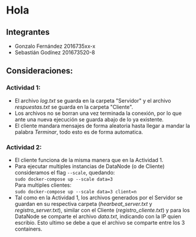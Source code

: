 # Hola
## Integrantes
- Gonzalo Fernández 2016735xx-x
- Sebastián Godínez 201673520-8

## Consideraciones:
### Actividad 1:
- El archivo *log.txt* se guarda en la carpeta "Servidor" y el archivo *respuestas.txt* se guarda en la carpeta "Cliente".
- Los archivos no se borran una vez terminada la conexión, por lo que ante una nueva ejecución se guarda abajo de lo ya existente.
- El cliente mandara mensajes de forma aleatoria hasta llegar a mandar la palabra *Terminar*, todo esto es de forma automatica.
### Actividad 2:
- El cliente funciona de la misma manera que en la Actividad 1.
- Para ejecutar multiples instancias de DataNode (o de Cliente) consideramos el flag `--scale`, quedando:\
`sudo docker-compose up --scale data=3`\
Para multiples clientes:\
`sudo docker-compose up --scale data=3 client=n`
- Tal como en la Actividad 1, los archivos generados por el Servidor se guardan en su respectiva carpeta (*hearbeat_server.txt* y *registro_server.txt*), similar con el Cliente (*registro_cliente.txt*) y para los DataNode se comparte el archivo *data.txt*, indicando con la IP quien escribio. Esto ultimo se debe a que el archivo se comparte entre los 3 containers.